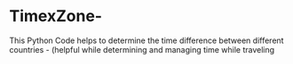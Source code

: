 # TimexZone-
This Python Code helps to determine the time difference between different countries - (helpful while determining and managing time while traveling
